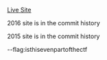 [Live Site](http://mitbitcoinexpo.org)

2016 site is in the commit history

2015 site is in the commit history

--flag:isthisevenpartofthectf
